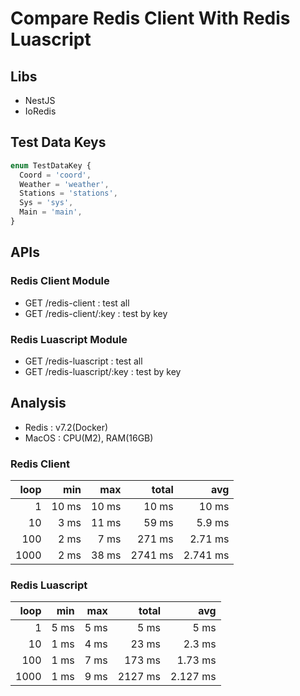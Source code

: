 # Compare Redis Client With Redis Luascript

## Libs

- NestJS
- IoRedis

## Test Data Keys

```ts
enum TestDataKey {
  Coord = 'coord',
  Weather = 'weather',
  Stations = 'stations',
  Sys = 'sys',
  Main = 'main',
}
```

## APIs

### Redis Client Module

- GET /redis-client : test all
- GET /redis-client/:key : test by key

### Redis Luascript Module

- GET /redis-luascript : test all
- GET /redis-luascript/:key : test by key

## Analysis

- Redis : v7.2(Docker)
- MacOS : CPU(M2), RAM(16GB)

### Redis Client

| loop |   min |   max |   total |      avg |
| ---: | ----: | ----: | ------: | -------: |
|    1 | 10 ms | 10 ms |   10 ms |    10 ms |
|   10 |  3 ms | 11 ms |   59 ms |   5.9 ms |
|  100 |  2 ms |  7 ms |  271 ms |  2.71 ms |
| 1000 |  2 ms | 38 ms | 2741 ms | 2.741 ms |

### Redis Luascript

| loop |  min |  max |   total |      avg |
| ---: | ---: | ---: | ------: | -------: |
|    1 | 5 ms | 5 ms |    5 ms |     5 ms |
|   10 | 1 ms | 4 ms |   23 ms |   2.3 ms |
|  100 | 1 ms | 7 ms |  173 ms |  1.73 ms |
| 1000 | 1 ms | 9 ms | 2127 ms | 2.127 ms |
